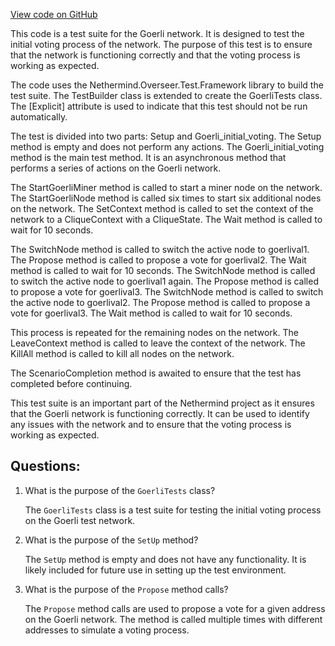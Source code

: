 [View code on GitHub](https://github.com/nethermindeth/nethermind/Nethermind.Overseer.Test/GoerliTests.cs)

This code is a test suite for the Goerli network. It is designed to test the initial voting process of the network. The purpose of this test is to ensure that the network is functioning correctly and that the voting process is working as expected.

The code uses the Nethermind.Overseer.Test.Framework library to build the test suite. The TestBuilder class is extended to create the GoerliTests class. The [Explicit] attribute is used to indicate that this test should not be run automatically.

The test is divided into two parts: Setup and Goerli_initial_voting. The Setup method is empty and does not perform any actions. The Goerli_initial_voting method is the main test method. It is an asynchronous method that performs a series of actions on the Goerli network.

The StartGoerliMiner method is called to start a miner node on the network. The StartGoerliNode method is called six times to start six additional nodes on the network. The SetContext method is called to set the context of the network to a CliqueContext with a CliqueState. The Wait method is called to wait for 10 seconds.

The SwitchNode method is called to switch the active node to goerlival1. The Propose method is called to propose a vote for goerlival2. The Wait method is called to wait for 10 seconds. The SwitchNode method is called to switch the active node to goerlival1 again. The Propose method is called to propose a vote for goerlival3. The SwitchNode method is called to switch the active node to goerlival2. The Propose method is called to propose a vote for goerlival3. The Wait method is called to wait for 10 seconds.

This process is repeated for the remaining nodes on the network. The LeaveContext method is called to leave the context of the network. The KillAll method is called to kill all nodes on the network.

The ScenarioCompletion method is awaited to ensure that the test has completed before continuing.

This test suite is an important part of the Nethermind project as it ensures that the Goerli network is functioning correctly. It can be used to identify any issues with the network and to ensure that the voting process is working as expected.
## Questions: 
 1. What is the purpose of the `GoerliTests` class?
    
    The `GoerliTests` class is a test suite for testing the initial voting process on the Goerli test network.

2. What is the purpose of the `SetUp` method?
    
    The `SetUp` method is empty and does not have any functionality. It is likely included for future use in setting up the test environment.

3. What is the purpose of the `Propose` method calls?
    
    The `Propose` method calls are used to propose a vote for a given address on the Goerli network. The method is called multiple times with different addresses to simulate a voting process.